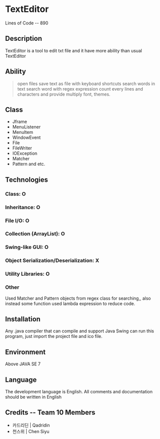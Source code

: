 # TextEditor

Lines of Code -- 890

## Description

TextEditor is a tool to edit txt file and it have more ability than usual TextEditor 

## Ability

>open files
>save text as file
> with keyboard shortcuts
>search words in text
>search word with regex expression
>count every lines and characters
>and provide multiply font, themes.


## Class

* Jframe
* MenuListener
* MenuItem
* WindowEvent
* File
* FileWriter
* IOException
* Matcher
* Pattern and etc.


## Technologies

### Class: O 

### Inheritance: O 

### File I/O: O 

### Collection (ArrayList): O 

### Swing-like GUI: O

### Object Serialization/Deserialization:  X 

### Utility Libraries: O 

### Other

Used Matcher and Pattern objects from regex class for searching,, also instead some function used lambda expression to reduce code.


## Installation

Any .java compiler that can compile and support Java Swing can run this program, just import the project file and ico file.

## Environment

Above JAVA SE 7


## Language

The development language is English. All comments and documentation should be written in English


## Credits -- Team 10 Members
* 카드리딘 | Qadridin
* 천스위 | Chen Siyu
